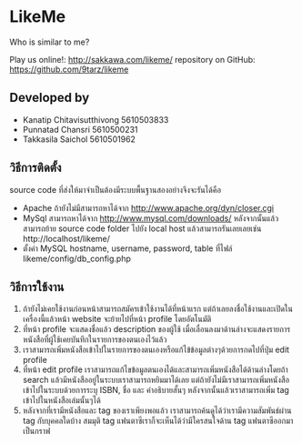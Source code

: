 # LikeMe

Who is similar to me?

Play us online!: http://sakkawa.com/likeme/
repository on GitHub: https://github.com/9tarz/likeme

## Developed by ##
* Kanatip Chitavisutthivong 5610503833
* Punnatad Chansri 5610500231
* Takkasila Saichol 5610501962

## วิธีการติดตั้ง ##
source code ที่ส่งให้มาจำเป็นต้องมีระบบพื้นฐานสองอย่างจึงจะรันได้คือ
* Apache ถ้ายังไม่มีสามารถหาได้จาก http://www.apache.org/dyn/closer.cgi
* MySql สามารถหาได้จาก http://www.mysql.com/downloads/
หลังจากนั้นแล้วสามารถย้าย source code folder ไปยัง local host แล้วสามารถรันเลยเลยเช่น http://localhost/likeme/
* ตั้งค่า MySQL hostname, username, password, table ที่ไฟล์ likeme/config/db_config.php

## วิธีการใช้งาน ##
1. ถ้ายังไม่เคยใช้งานก่อนหน้าสามารถสมัครเข้าใช้งานได้ที่หน้าแรก แต่ถ้าเลยลงชื่อใช้งานและเปิดในเครื่องนี้แล้วหน้า website จะย้ายไปที่หน้า profile โดยอัตโนมัติ
2. ที่หน้า profile จะแสดงชื่อแล้ว description ของผู้ใช้ เมื่อเลื่อนลงมาด้านล่างจะแสดงรายการหนังสือที่ผู้ใช้เคยบันทึกในรายการของตนเองไว้แล้ว
3. เราสามารถเพิ่มหนังสือเข้าไปในรายการของตนเองหรือแก้ไข้ข้อมูลต่างๆด้วยการกดไปที่ปุ่ม edit profile
4. ที่หน้า edit profile เราสามารถแก้ไขข้อมูลตนเองได้และสามารถเพิ่มหนังสือได้ด้านล่างโดยถ้า search แล้วมีหนังสืออยู่ในระบบเราสามารถหยิมมาได้เลย แต่ถ้ายังไม่มีเราสามารถเพิ่มหนังสือเข้าไปในระบบด้วยการระบุ ISBN, ชื่อ และ คำอธิบายสั้นๆ หลังจากนั้นแล้วเราสามารถเพิ่ม tag เข้าไปในหนังสือเล่มนั้นๆได้
5. หลังจากที่เรามีหนังสือและ tag ของเราเพียงพอแล้ว เราสามารถค้นดูได้ว่าเรามีความสัมพันธ์ผ่าน tag กับบุคคลใดบ้าง สมมุติ tag แฟนตาซีเราก็จะเห็นได้ว่ามีใครสนใจด้าน tag แฟนตาซีออกมาเป็นกราฟ